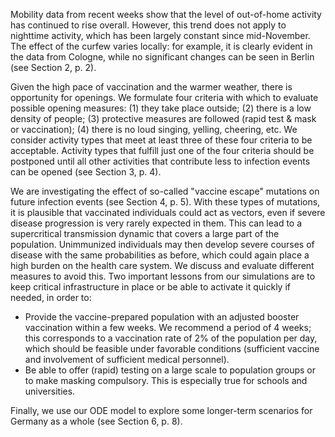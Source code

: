 Mobility data from recent weeks show that the level of out-of-home activity has continued to rise overall. However, this trend does not apply to nighttime activity, which has been largely constant since mid-November. The effect of the curfew varies locally: for example, it is clearly evident in the data from Cologne, while no significant changes can be seen in Berlin (see Section 2, p. 2).

Given the high pace of vaccination and the warmer weather, there is opportunity for openings. We formulate four criteria with which to evaluate possible opening measures: (1) they take place outside; (2) there is a low density of people; (3) protective measures are followed (rapid test & mask or vaccination); (4) there is no loud singing, yelling, cheering, etc. We consider activity types that meet at least three of these four criteria to be acceptable. Activity types that fulfill just one of the four criteria should be postponed until all other activities that contribute less to infection events can be opened (see Section 3, p. 4).

We are investigating the effect of so-called "vaccine escape" mutations on future infection events (see Section 4, p. 5). With these types of mutations, it is plausible that vaccinated individuals could act as vectors, even if severe disease progression is very rarely expected in them. This can lead to a supercritical transmission dynamic that covers a large part of the population. Unimmunized individuals may then develop severe courses of disease with the same probabilities as before, which could again place a high burden on the health care system. We discuss and evaluate different measures to avoid this. Two important lessons from our simulations are to keep critical infrastructure in place or be able to activate it quickly if needed, in order to:

- Provide the vaccine-prepared population with an adjusted booster vaccination within a few weeks. We recommend a period of 4 weeks; this corresponds to a vaccination rate of 2% of the population per day, which should be feasible under favorable conditions (sufficient vaccine and involvement of sufficient medical personnel).
- Be able to offer (rapid) testing on a large scale to population groups or to make masking compulsory. This is especially true for schools and universities.

Finally, we use our ODE model to explore some longer-term scenarios for Germany as a whole (see Section 6, p. 8).
